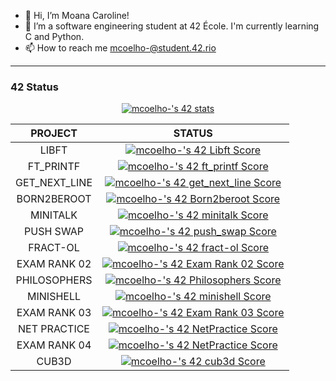 - 👋 Hi, I’m Moana Caroline!
- 🌱 I’m a software engineering student at 42 École. I'm currently learning C and Python.
- 📫 How to reach me mcoelho-@student.42.rio

***
### 42 Status

<div align="center">
  
[![mcoelho-'s 42 stats](https://badge42.vercel.app/api/v2/cljz524bx002108kxwgglr3f9/stats?cursusId=21&coalitionId=343)](https://github.com/JaeSeoKim/badge42)

|       PROJECT       | STATUS |
|:-------------------:|:------:|
| LIBFT               |  [![mcoelho-'s 42 Libft Score](https://badge42.vercel.app/api/v2/cljz524bx002108kxwgglr3f9/project/2580073)](https://github.com/JaeSeoKim/badge42) |
| FT_PRINTF           | [![mcoelho-'s 42 ft_printf Score](https://badge42.vercel.app/api/v2/cljz524bx002108kxwgglr3f9/project/2621723)](https://github.com/JaeSeoKim/badge42) |
| GET_NEXT_LINE       | [![mcoelho-'s 42 get_next_line Score](https://badge42.vercel.app/api/v2/cljz524bx002108kxwgglr3f9/project/2642386)](https://github.com/JaeSeoKim/badge42) |
| BORN2BEROOT         | [![mcoelho-'s 42 Born2beroot Score](https://badge42.vercel.app/api/v2/cljz524bx002108kxwgglr3f9/project/2670488)](https://github.com/JaeSeoKim/badge42) |
| MINITALK            |  [![mcoelho-'s 42 minitalk Score](https://badge42.vercel.app/api/v2/cljz524bx002108kxwgglr3f9/project/2769240)](https://github.com/JaeSeoKim/badge42) |
| PUSH SWAP           | [![mcoelho-'s 42 push_swap Score](https://badge42.vercel.app/api/v2/cljz524bx002108kxwgglr3f9/project/2831542)](https://github.com/JaeSeoKim/badge42) |
| FRACT-OL            |  [![mcoelho-'s 42 fract-ol Score](https://badge42.vercel.app/api/v2/cljz524bx002108kxwgglr3f9/project/2987005)](https://github.com/JaeSeoKim/badge42) |
| EXAM RANK 02        | [![mcoelho-'s 42 Exam Rank 02 Score](https://badge42.vercel.app/api/v2/cljz524bx002108kxwgglr3f9/project/2926540)](https://github.com/JaeSeoKim/badge42) |
| PHILOSOPHERS        | [![mcoelho-'s 42 Philosophers Score](https://badge42.vercel.app/api/v2/cljz524bx002108kxwgglr3f9/project/3026281)](https://github.com/JaeSeoKim/badge42) |
| MINISHELL           |  [![mcoelho-'s 42 minishell Score](https://badge42.vercel.app/api/v2/cljz524bx002108kxwgglr3f9/project/3033108)](https://github.com/JaeSeoKim/badge42) |
| EXAM RANK 03        | [![mcoelho-'s 42 Exam Rank 03 Score](https://badge42.vercel.app/api/v2/cljz524bx002108kxwgglr3f9/project/3055672)](https://github.com/JaeSeoKim/badge42) |
| NET PRACTICE        | [![mcoelho-'s 42 NetPractice Score](https://badge42.vercel.app/api/v2/cljz524bx002108kxwgglr3f9/project/3187965)](https://github.com/JaeSeoKim/badge42) |
| EXAM RANK 04        | [![mcoelho-'s 42 NetPractice Score](https://badge42.vercel.app/api/v2/cljz524bx002108kxwgglr3f9/project/3187965)](https://github.com/JaeSeoKim/badge42) |
| CUB3D               | [![mcoelho-'s 42 cub3d Score](https://badge42.vercel.app/api/v2/cljz524bx002108kxwgglr3f9/project/3102059)](https://github.com/JaeSeoKim/badge42) |

</div>
